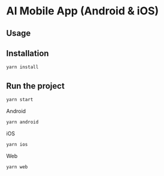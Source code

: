 # AI Mobile App (Android & iOS)

## Usage

## Installation
```bash
yarn install
````
## Run the project
```bash
yarn start
````
Android
```bash
yarn android
````
iOS
```bash
yarn ios
````
Web
```bash
yarn web
````
